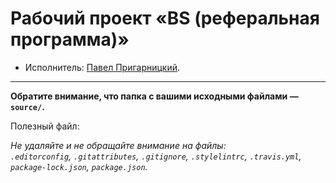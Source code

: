 # Рабочий проект «BS (реферальная программа)» 

* Исполнитель: [Павел Пригарницкий](https://t.me/pashaprig).

---

**Обратите внимание, что папка с вашими исходными файлами — `source/`.**

Полезный файл:

_Не удаляйте и не обращайте внимание на файлы:_<br>
_`.editorconfig`, `.gitattributes`, `.gitignore`, `.stylelintrc`, `.travis.yml`, `package-lock.json`, `package.json`._
